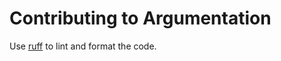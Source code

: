 # Contributing to Argumentation

Use [ruff](https://github.com/astral-sh/ruff) to lint and format the code.